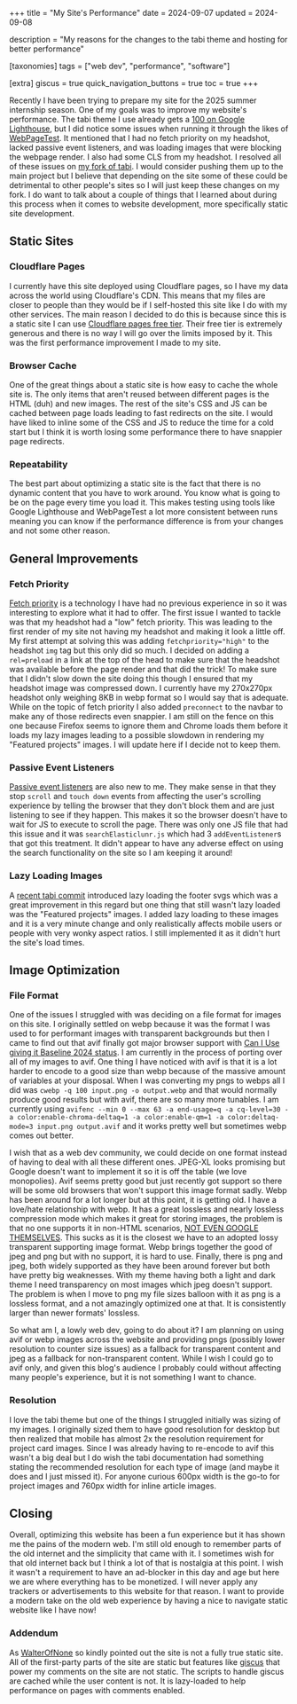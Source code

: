 +++
title = "My Site's Performance"
date = 2024-09-07
updated = 2024-09-08

description = "My reasons for the changes to the tabi theme and hosting for better performance"

[taxonomies]
tags = ["web dev", "performance", "software"]

[extra]
giscus = true
quick_navigation_buttons = true
toc = true
+++

Recently I have been trying to prepare my site for the 2025 summer internship season. One of my goals was to improve my website's performance. The tabi theme I use already gets a [100 on Google Lighthouse](https://pagespeed.web.dev/analysis/https-www-traudt-dev/mp1q56nnpm?form_factor=mobile), but I did notice some issues when running it through the likes of [WebPageTest](https://www.webpagetest.org/result/240906_BiDcYQ_9TB/). It mentioned that I had no fetch priority on my headshot, lacked passive event listeners, and was loading images that were blocking the webpage render. I also had some CLS from my headshot. I resolved all of these issues on [my fork of tabi](https://github.com/blaine-t/site). I would consider pushing them up to the main project but I believe that depending on the site some of these could be detrimental to other people's sites so I will just keep these changes on my fork. I do want to talk about a couple of things that I learned about during this process when it comes to website development, more specifically static site development.

## Static Sites

### Cloudflare Pages

I currently have this site deployed using Cloudflare pages, so I have my data across the world using Cloudflare's CDN. This means that my files are closer to people than they would be if I self-hosted this site like I do with my other services. The main reason I decided to do this is because since this is a static site I can use [Cloudflare pages free tier](https://pages.cloudflare.com/). Their free tier is extremely generous and there is no way I will go over the limits imposed by it. This was the first performance improvement I made to my site.

### Browser Cache

One of the great things about a static site is how easy to cache the whole site is. The only items that aren't reused between different pages is the HTML (duh) and new images. The rest of the site's CSS and JS can be cached between page loads leading to fast redirects on the site. I would have liked to inline some of the CSS and JS to reduce the time for a cold start but I think it is worth losing some performance there to have snappier page redirects.

### Repeatability

The best part about optimizing a static site is the fact that there is no dynamic content that you have to work around. You know what is going to be on the page every time you load it. This makes testing using tools like Google Lighthouse and WebPageTest a lot more consistent between runs meaning you can know if the performance difference is from your changes and not some other reason.

## General Improvements

### Fetch Priority

[Fetch priority](https://web.dev/articles/fetch-priority) is a technology I have had no previous experience in so it was interesting to explore what it had to offer. The first issue I wanted to tackle was that my headshot had a "low" fetch priority. This was leading to the first render of my site not having my headshot and making it look a little off. My first attempt at solving this was adding `fetchpriority="high"` to the headshot `img` tag but this only did so much. I decided on adding a `rel=preload` in a link at the top of the head to make sure that the headshot was available before the page render and that did the trick! To make sure that I didn't slow down the site doing this though I ensured that my headshot image was compressed down. I currently have my 270x270px headshot only weighing 8KB in webp format so I would say that is adequate. While on the topic of fetch priority I also added `preconnect` to the navbar to make any of those redirects even snappier. I am still on the fence on this one because Firefox seems to ignore them and Chrome loads them before it loads my lazy images leading to a possible slowdown in rendering my "Featured projects" images. I will update here if I decide not to keep them.

### Passive Event Listeners

[Passive event listeners](https://developer.chrome.com/docs/lighthouse/best-practices/uses-passive-event-listeners) are also new to me. They make sense in that they stop `scroll` and `touch down` events from affecting the user's scrolling experience by telling the browser that they don't block them and are just listening to see if they happen. This makes it so the browser doesn't have to wait for JS to execute to scroll the page. There was only one JS file that had this issue and it was `searchElasticlunr.js` which had 3 `addEventListener`s that got this treatment. It didn't appear to have any adverse effect on using the search functionality on the site so I am keeping it around!

### Lazy Loading Images

A [recent tabi commit](https://github.com/blaine-t/tabi/commit/9e7b845e544758792831da520379e04089909b78) introduced lazy loading the footer svgs which was a great improvement in this regard but one thing that still wasn't lazy loaded was the "Featured projects" images. I added lazy loading to these images and it is a very minute change and only realistically affects mobile users or people with very wonky aspect ratios. I still implemented it as it didn't hurt the site's load times.

## Image Optimization

### File Format

One of the issues I struggled with was deciding on a file format for images on this site. I originally settled on webp because it was the format I was used to for performant images with transparent backgrounds but then I came to find out that avif finally got major browser support with [Can I Use giving it Baseline 2024 status](https://caniuse.com/avif). I am currently in the process of porting over all of my images to avif. One thing I have noticed with avif is that it is a lot harder to encode to a good size than webp because of the massive amount of variables at your disposal. When I was converting my pngs to webps all I did was `cwebp -q 100 input.png -o output.webp` and that would normally produce good results but with avif, there are so many more tunables. I am currently using `avifenc --min 0 --max 63 -a end-usage=q -a cq-level=30 -a color:enable-chroma-deltaq=1 -a color:enable-qm=1 -a color:deltaq-mode=3 input.png output.avif` and it works pretty well but sometimes webp comes out better.

I wish that as a web dev community, we could decide on one format instead of having to deal with all these different ones. JPEG-XL looks promising but Google doesn't want to implement it so it is off the table (we love monopolies). Avif seems pretty good but just recently got support so there will be some old browsers that won't support this image format sadly. Webp has been around for a lot longer but at this point, it is getting old. I have a love/hate relationship with webp. It has a great lossless and nearly lossless compression mode which makes it great for storing images, the problem is that no one supports it in non-HTML scenarios, [NOT EVEN GOOGLE THEMSELVES](https://groups.google.com/a/webmproject.org/g/webp-discuss/c/mmMVhoWqqUw). This sucks as it is the closest we have to an adopted lossy transparent supporting image format. Webp brings together the good of jpeg and png but with no support, it is hard to use. Finally, there is png and jpeg, both widely supported as they have been around forever but both have pretty big weaknesses. With my theme having both a light and dark theme I need transparency on most images which jpeg doesn't support. The problem is when I move to png my file sizes balloon with it as png is a lossless format, and a not amazingly optimized one at that. It is consistently larger than newer formats' lossless.

So what am I, a lowly web dev, going to do about it? I am planning on using avif or webp images across the website and providing pngs (possibly lower resolution to counter size issues) as a fallback for transparent content and jpeg as a fallback for non-transparent content. While I wish I could go to avif only, and given this blog's audience I probably could without affecting many people's experience, but it is not something I want to chance.

### Resolution

I love the tabi theme but one of the things I struggled initially was sizing of my images. I originally sized them to have good resolution for desktop but then realized that mobile has almost 2x the resolution requirement for project card images. Since I was already having to re-encode to avif this wasn't a big deal but I do wish the tabi documentation had something stating the recommended resolution for each type of image (and maybe it does and I just missed it). For anyone curious 600px width is the go-to for project images and 760px width for inline article images.

## Closing

Overall, optimizing this website has been a fun experience but it has shown me the pains of the modern web. I'm still old enough to remember parts of the old internet and the simplicity that came with it. I sometimes wish for that old internet back but I think a lot of that is nostalgia at this point. I wish it wasn't a requirement to have an ad-blocker in this day and age but here we are where everything has to be monetized. I will never apply any trackers or advertisements to this website for that reason. I want to provide a modern take on the old web experience by having a nice to navigate static website like I have now!

### Addendum

As [WalterOfNone](https://github.com/WalterOfNone) so kindly pointed out the site is not a fully true static site. All of the first-party parts of the site are static but features like [giscus](https://giscus.app/) that power my comments on the site are not static. The scripts to handle giscus are cached while the user content is not. It is lazy-loaded to help performance on pages with comments enabled.
